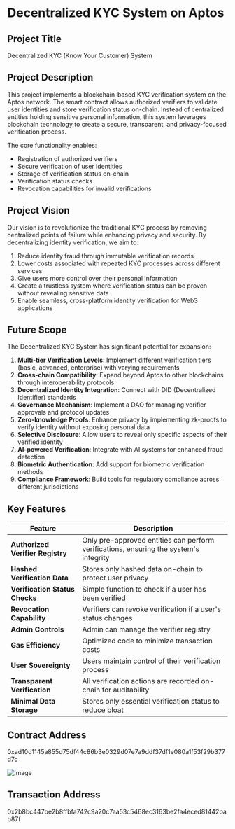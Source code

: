 # Decentralized KYC System on Aptos

## Project Title
Decentralized KYC (Know Your Customer) System

## Project Description
This project implements a blockchain-based KYC verification system on the Aptos network. The smart contract allows authorized verifiers to validate user identities and store verification status on-chain. Instead of centralized entities holding sensitive personal information, this system leverages blockchain technology to create a secure, transparent, and privacy-focused verification process.

The core functionality enables:
- Registration of authorized verifiers
- Secure verification of user identities
- Storage of verification status on-chain
- Verification status checks
- Revocation capabilities for invalid verifications

## Project Vision
Our vision is to revolutionize the traditional KYC process by removing centralized points of failure while enhancing privacy and security. By decentralizing identity verification, we aim to:

1. Reduce identity fraud through immutable verification records
2. Lower costs associated with repeated KYC processes across different services
3. Give users more control over their personal information
4. Create a trustless system where verification status can be proven without revealing sensitive data
5. Enable seamless, cross-platform identity verification for Web3 applications

## Future Scope
The Decentralized KYC System has significant potential for expansion:

1. **Multi-tier Verification Levels**: Implement different verification tiers (basic, advanced, enterprise) with varying requirements
2. **Cross-chain Compatibility**: Expand beyond Aptos to other blockchains through interoperability protocols
3. **Decentralized Identity Integration**: Connect with DID (Decentralized Identifier) standards
4. **Governance Mechanism**: Implement a DAO for managing verifier approvals and protocol updates
5. **Zero-knowledge Proofs**: Enhance privacy by implementing zk-proofs to verify identity without exposing personal data
6. **Selective Disclosure**: Allow users to reveal only specific aspects of their verified identity
7. **AI-powered Verification**: Integrate with AI systems for enhanced fraud detection
8. **Biometric Authentication**: Add support for biometric verification methods
9. **Compliance Framework**: Build tools for regulatory compliance across different jurisdictions

## Key Features

| Feature | Description |
|---------|-------------|
| **Authorized Verifier Registry** | Only pre-approved entities can perform verifications, ensuring the system's integrity |
| **Hashed Verification Data** | Stores only hashed data on-chain to protect user privacy |
| **Verification Status Checks** | Simple function to check if a user has been verified |
| **Revocation Capability** | Verifiers can revoke verification if a user's status changes |
| **Admin Controls** | Admin can manage the verifier registry |
| **Gas Efficiency** | Optimized code to minimize transaction costs |
| **User Sovereignty** | Users maintain control of their verification process |
| **Transparent Verification** | All verification actions are recorded on-chain for auditability |
| **Minimal Data Storage** | Stores only essential verification status to reduce bloat |

## Contract Address 
0xad10d1145a855d75df44c86b3e0329d07e7a9ddf37df1e080a1f53f29b377d7c

![image](https://github.com/user-attachments/assets/a1eceef0-81db-476f-94c2-548f767f9f00)

## Transaction Address
0x2b8bc447be2b8ffbfa742c9a20c7aa53c5468ec3163be2fa4eced81442bab87f
